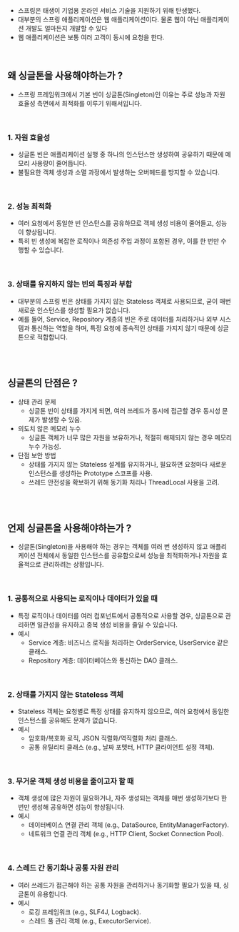 - 스프링은 태생이 기업용 온라인 서비스 기술을 지원하기 위해 탄생했다.
- 대부분의 스프링 애플리케이션은 웹 애플리케이션이다. 물론 웹이 아닌 애플리케이션 개발도 얼마든지 개발할 수 있다
- 웹 애플리케이션은 보통 여러 고객이 동시에 요청을 한다.

</br>

## 왜 싱글톤을 사용해야하는가 ?

- 스프링 프레임워크에서 기본 빈이 싱글톤(Singleton)인 이유는 주로 성능과 자원 효율성 측면에서 최적화를 이루기 위해서입니다.

</br>

### 1. 자원 효율성 

- 싱글톤 빈은 애플리케이션 실행 중 하나의 인스턴스만 생성하여 공유하기 때문에 메모리 사용량이 줄어듭니다.
- 불필요한 객체 생성과 소멸 과정에서 발생하는 오버헤드를 방지할 수 있습니다.

</br>

### 2. 성능 최적화 

- 여러 요청에서 동일한 빈 인스턴스를 공유하므로 객체 생성 비용이 줄어들고, 성능이 향상됩니다.
- 특히 빈 생성에 복잡한 로직이나 의존성 주입 과정이 포함된 경우, 이를 한 번만 수행할 수 있습니다.

</br>

### 3. 상태를 유지하지 않는 빈의 특징과 부합

- 대부분의 스프링 빈은 상태를 가지지 않는 Stateless 객체로 사용되므로, 굳이 매번 새로운 인스턴스를 생성할 필요가 없습니다.
- 예를 들어, Service, Repository 계층의 빈은 주로 데이터를 처리하거나 외부 시스템과 통신하는 역할을 하며, 특정 요청에 종속적인 상태를 가지지 않기 때문에 싱글톤으로 적합합니다.

</br>
</br>

## 싱글톤의 단점은 ?

- 상태 관리 문제 
  - 싱글톤 빈이 상태를 가지게 되면, 여러 쓰레드가 동시에 접근할 경우 동시성 문제가 발생할 수 있음.
- 의도치 않은 메모리 누수 
  - 싱글톤 객체가 너무 많은 자원을 보유하거나, 적절히 해제되지 않는 경우 메모리 누수 가능성.
- 단점 보안 방법
  - 상태를 가지지 않는 Stateless 설계를 유지하거나, 필요하면 요청마다 새로운 인스턴스를 생성하는 Prototype 스코프를 사용.
  - 쓰레드 안전성을 확보하기 위해 동기화 처리나 ThreadLocal 사용을 고려.

</br>
</br>

## 언제 싱글톤을 사용해야하는가 ?

- 싱글톤(Singleton)을 사용해야 하는 경우는 객체를 여러 번 생성하지 않고 애플리케이션 전체에서 동일한 인스턴스를 공유함으로써 성능을 최적화하거나 자원을 효율적으로 관리하려는 상황입니다.

</br>

### 1. 공통적으로 사용되는 로직이나 데이터가 있을 때

- 특정 로직이나 데이터를 여러 컴포넌트에서 공통적으로 사용할 경우, 싱글톤으로 관리하면 일관성을 유지하고 중복 생성 비용을 줄일 수 있습니다.
- 예시
  - Service 계층: 비즈니스 로직을 처리하는 OrderService, UserService 같은 클래스.
  - Repository 계층: 데이터베이스와 통신하는 DAO 클래스.

</br>

### 2. 상태를 가지지 않는 Stateless 객체

- Stateless 객체는 요청별로 특정 상태를 유지하지 않으므로, 여러 요청에서 동일한 인스턴스를 공유해도 문제가 없습니다.
- 예시
  - 암호화/복호화 로직, JSON 직렬화/역직렬화 처리 클래스.
  - 공통 유틸리티 클래스 (e.g., 날짜 포맷터, HTTP 클라이언트 설정 객체).

</br>

### 3. 무거운 객체 생성 비용을 줄이고자 할 때

- 객체 생성에 많은 자원이 필요하거나, 자주 생성되는 객체를 매번 생성하기보다 한 번만 생성해 공유하면 성능이 향상됩니다.
- 예시
  - 데이터베이스 연결 관리 객체 (e.g., DataSource, EntityManagerFactory).
  - 네트워크 연결 관리 객체 (e.g., HTTP Client, Socket Connection Pool).

</br>

### 4. 스레드 간 동기화나 공통 자원 관리

- 여러 쓰레드가 접근해야 하는 공통 자원을 관리하거나 동기화할 필요가 있을 때, 싱글톤이 유용합니다.
- 예시 
  - 로깅 프레임워크 (e.g., SLF4J, Logback).
  - 스레드 풀 관리 객체 (e.g., ExecutorService).
